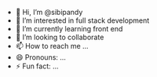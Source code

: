 - 👋 Hi, I’m @sibipandy
- 👀 I’m interested in full stack development
- 🌱 I’m currently learning front end
- 💞️ I’m looking to collaborate 
- 📫 How to reach me ...
- 😄 Pronouns: ...
- ⚡ Fun fact: ...

<!---
sibipandy/sibipandy is a ✨ special ✨ repository because its `README.md` (this file) appears on your GitHub profile.
You can click the Preview link to take a look at your changes.
--->
